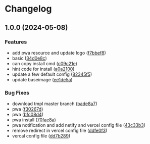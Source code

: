 # Changelog

## 1.0.0 (2024-05-08)


### Features

* add pwa resource and update logo ([f7bbef8](https://github.com/GloryWong/tmpl-nuxtui/commit/f7bbef89cf2326fee26cf1ffdf20521e248602b5))
* basic ([34d0e8c](https://github.com/GloryWong/tmpl-nuxtui/commit/34d0e8c6ece9fcd4ab3129814112ae62d80c5ae7))
* can copy install cmd ([c09c21e](https://github.com/GloryWong/tmpl-nuxtui/commit/c09c21e8ba250d11f358c1d1a978afaf83725b55))
* hint code for install ([a0a2100](https://github.com/GloryWong/tmpl-nuxtui/commit/a0a21009e16b39364e9efe8e71d5c1be799b1a77))
* update a few default config ([82345f5](https://github.com/GloryWong/tmpl-nuxtui/commit/82345f5b4eca568564d8feb0e7bda86338d9f3ba))
* update baseimage ([ee1de5a](https://github.com/GloryWong/tmpl-nuxtui/commit/ee1de5ab2b2bc66ba4be5ef803d92aaa05f32621))


### Bug Fixes

* download tmpl master branch ([bade8a7](https://github.com/GloryWong/tmpl-nuxtui/commit/bade8a7cf061d4ec5401176d562620fd533bba97))
* pwa ([f30267d](https://github.com/GloryWong/tmpl-nuxtui/commit/f30267d5f0436d52ee04e04cf8c90a5ee2e76789))
* pwa ([bfc08d4](https://github.com/GloryWong/tmpl-nuxtui/commit/bfc08d4a95e0f34d0ce9af9e9aee6457b185ee43))
* pwa install ([70fae8a](https://github.com/GloryWong/tmpl-nuxtui/commit/70fae8a26f4c1bdc4bbdb2a13301659c9e3bea8b))
* pwa notification and add netify and vercel config file ([43c33b3](https://github.com/GloryWong/tmpl-nuxtui/commit/43c33b3dfc3c0e1f6f2d8aa612a0aec146bcfb7e))
* remove redirect in vercel config file ([ddfe0f3](https://github.com/GloryWong/tmpl-nuxtui/commit/ddfe0f3aaf61c9320dbc7dbe206fcafb75fd5425))
* vercal config file ([dd7b289](https://github.com/GloryWong/tmpl-nuxtui/commit/dd7b289e12d7a5e020da60c7039d6677d0af762f))
